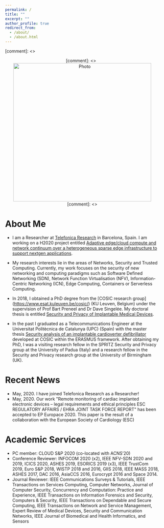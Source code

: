 ```yaml
---
permalink: /
title: ""
excerpt: ""
author_profile: true
redirect_from:
  - /about/
  - /about.html
---
```


[comment]: <> <p align="center">
[comment]: <>  <img src="https://lantaoyu.github.io/files/lantaoyu_img.jpg?raw=true" alt="Photo" style="width: 450px;"/>
[comment]: <> </p>

# About Me

* I am a Researcher at [Telefonica Research](https://www.telefonica.com/en/web/innovation/core-innovation/research) in Barcelona, Spain. I am working on a H2020 project entitled [Adaptive edge/cloud compute and network continuum over a heterogeneous sparse edge infrastructure to support nextgen applications](https://cordis.europa.eu/project/id/871793).

* My research interests lie in the areas of Networks, Security and Trusted Computing. Currently, my work focuses on the security of new networking and computing paradigms such as Software Defined Networking (SDN), Network Function Virtualisation (NFV), Information-Centric Networking (ICN), Edge Computing, Containers or Serverless Computing.

* In 2018, I obtained a PhD degree from the [COSIC research group] (https://www.esat.kuleuven.be/cosic/) (KU Leuven, Belgium) under the supervision of Prof Bart Preneel and Dr Dave Singelée. My doctoral thesis is entitled [Security and Privacy of Implantable Medical Devices](https://www.esat.kuleuven.be/cosic/publications/thesis-302.pdf).

* In the past I graduated as a Telecommunications Engineer at the Universitat Politècnica de Catalunya (UPC) (Spain) with the master thesis [Security analysis of an implantable cardioverter defibrillator](https://www.esat.kuleuven.be/cosic/publications/thesis-231.pdf) developed at COSIC within the ERASMUS framework. After obtaining my PhD, I was a visiting research fellow in the SPRITZ Security and Privacy group at the University of Padua (Italy) and a research fellow in the Security and Privacy research group at the University of Birmingham (UK).


# Recent News

* May, 2020. I have joined Telefonica Research as a Researcher!
* May, 2020. Our work "Remote monitoring of cardiac implanted electronic devices – legal requirements and ethical principles ESC REGULATORY AFFAIRS / EHRA JOINT TASK FORCE REPORT" has been accepted to EP Europace 2020. This paper is the result of a collaboration with the European Society of Cardiology (ESC)


# Academic Services
* PC member: CLOUD S&P 2020 (co-located with ACNS’20)
* Conference Reviewer: INFOCOM 2020 (x2), IEEE NFV-SDN 2020 and 2019, ICICS 2020, ASHES 2019, ESORICS 2019 (x3), IEEE TrustCom 2019, Euro S&P 2018, WISTP 2018 and 2016, GIIS 2018, IEEE MASS 2018, ASHES 2017, DAC 2016, AsiaCCS 2016, Eurocrypt 2016 and Space 2014.
* Journal Reviewer: IEEE Communications Surveys & Tutorials, IEEE Transactions on Services Computing, Computer Networks, Journal of Computer Security, Concurrency and Computation: Practice and Experience, IEEE Transactions on Information Forensics and Security, Computers & Security, IEEE Transactions on Dependable and Secure Computing, IEEE Transactions on Network and Service Management, Expert Review of Medical Devices, Security and Communication Networks, IEEE Journal of Biomedical and Health Informatics, and Sensors
